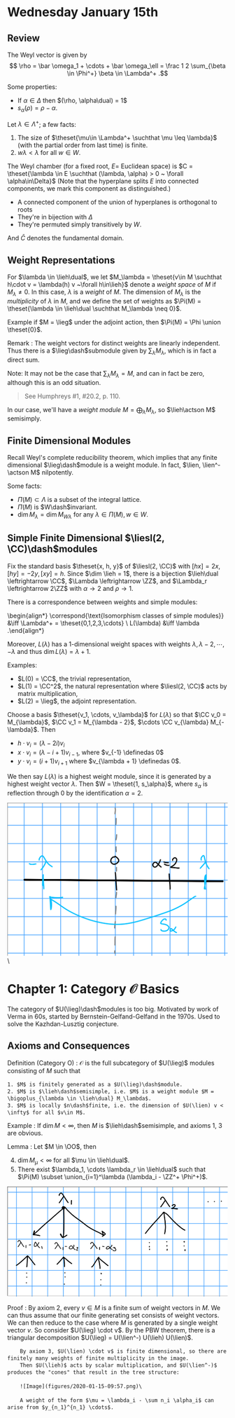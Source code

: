 # Wednesday January 15th

## Review

The Weyl vector is given by 
$$
\rho = \bar \omega_1 + \cdots + \bar \omega_\ell = \frac 1 2 \sum_{\beta \in \Phi^+} \beta \in \Lambda^+
.$$

Some properties:

- If $\alpha \in \Delta$ then $(\rho, \alpha\dual) = 1$
- $s_\alpha(\rho) = \rho - \alpha$.

Let $\lambda \in \Lambda^+$; a few facts:

1. The size of $\theset{\mu\in \Lambda^+ \suchthat \mu \leq \lambda}$ (with the partial order from last time) is finite.
2. $w\lambda < \lambda$ for all $w\in W$.

The Weyl chamber (for a fixed root, $E =$ Euclidean space) is $C = \theset{\lambda \in E \suchthat (\lambda, \alpha) > 0 ~ \forall \alpha\in\Delta}$
(Note that the hyperplane splits $E$ into connected components, we mark this component as distinguished.)

- A connected component of the union of hyperplanes is orthogonal to roots
- They're in bijection with $\Delta$
- They're permuted simply transitively by $W$.

And $\bar C$ denotes the fundamental domain.

## Weight Representations

For $\lambda \in \lieh\dual$, we let $M_\lambda = \theset{v\in M \suchthat h\cdot v = \lambda(h) v ~\forall h\in\lieh}$ denote a *weight space* of $M$ if $M_\lambda \neq 0$.
In this case, $\lambda$ is a *weight* of $M$.
The dimension of $M_\lambda$ is the *multiplicity* of $\lambda$ in $M$, and we define the set of weights as $\Pi(M) = \theset{\lambda \in \lieh\dual \suchthat M_\lambda \neq 0}$.

Example if $M = \lieg$ under the adjoint action, then $\Pi(M) = \Phi \union \theset{0}$.

Remark
: 	The weight vectors for distinct weights are linearly independent.
		Thus there is a $\lieg\dash$submodule given by $\sum_\lambda M_\lambda$, which is in fact a direct sum.

Note: It may not be the case that $\sum_\lambda M_\lambda = M$, and can in fact be zero, although this is an odd situation.

> See Humphreys \#1, \#20.2, p. 110.

In our case, we'll have a *weight module* $M = \bigoplus_\lambda M_\lambda$, so $\lieh\actson M$ semisimply.

## Finite Dimensional Modules

Recall Weyl's complete reducibility theorem, which implies that any finite dimensional $\lieg\dash$module is a weight module.
In fact, $\lien, \lien^- \actson M$ nilpotently.

Some facts:

- $\Pi(M) \subset \Lambda$ is a subset of the integral lattice.
- $\Pi(M)$ is $W\dash$invariant.
- $\dim M_\lambda = \dim M_{W\lambda}$ for any $\lambda \in \Pi(M), w\in W$.

## Simple Finite Dimensional $\liesl(2, \CC)\dash$modules

Fix the standard basis $\theset{x, h, y}$ of $\liesl(2, \CC)$ with $[h x] = 2x, [h y] = -2y, [x y] = h$.
Since $\dim \lieh = 1$, there is a bijection $\lieh\dual \leftrightarrow \CC$, $\Lambda \leftrightarrow \ZZ$, and $\Lambda_r \leftrightarrow 2\ZZ$ with $\alpha \to 2$ and $\rho \to 1$.

There is a correspondence between weights and simple modules:

\begin{align*}
\correspond{\text{Isomorphism classes of simple modules}} &\iff \Lambda^+ = \theset{0,1,2,3,\cdots} \\
L(\lambda) &\iff \lambda
.\end{align*}

Moreover, $L(\lambda)$ has a 1-dimensional weight spaces with weights $\lambda, \lambda - 2, \cdots, -\lambda$
and thus $\dim L(\lambda) = \lambda + 1$.

Examples:

- $L(0) = \CC$, the trivial representation,
- $L(1) = \CC^2$, the natural representation where $\liesl(2, \CC)$ acts by matrix multiplication,
- $L(2) = \lieg$, the adjoint representation.

Choose a basis $\theset{v_1, \cdots, v_\lambda}$ for $L(\lambda)$ so that $\CC v_0 = M_{\lambda}$, $\CC v_1 = M_{\lambda - 2}$, $\cdots \CC v_{\lambda} M_{-\lambda}$.
Then 

- $h\cdot v_i = (\lambda - 2i) v_i$
- $x \cdot v_i = (\lambda - i + 1) v_{i-1}$, where $v_{-1} \definedas 0$
- $y \cdot v_i = (i + 1)v_{i+1}$ where $v_{\lambda + 1} \definedas 0$.

We then say $L(\lambda)$ is a highest weight module, since it is generated by a highest weight vector $\lambda$.
Then $W = \theset{1, s_\alpha}$, where $s_\alpha$ is reflection through 0 by the identification $\alpha = 2$.

![Image](figures/2020-01-15-09:38.png)\


# Chapter 1: Category $\mathcal O$ Basics

The category of $U(\lieg)\dash$modules is too big.
Motivated by work of Verma in 60s, started by Bernstein-Gelfand-Gelfand in the 1970s.
Used to solve the Kazhdan-Lusztig conjecture.

## Axioms and Consequences

Definition (Category O)
: 	$\mathcal O$ is the full subcategory of $U(\lieg)$ modules consisting of $M$ such that 

    1. $M$ is finitely generated as a $U(\lieg)\dash$module.
    2. $M$ is $\lieh\dash$semisimple, i.e. $M$ is a weight module $M = \bigoplus_{\lambda \in \lieh\dual} M_\lambda$.
    3. $M$ is locally $n\dash$finite, i.e. the dimension of $U(\lien) v < \infty$ for all $v\in M$.

Example
: If $\dim M < \infty$, then $M$ is $\lieh\dash$semisimple, and axioms 1, 3 are obvious.

Lemma
: 	Let $M \in \OO$, then

  4. $\dim M_\mu < \infty$ for all $\mu \in \lieh\dual$.
  5. There exist $\lambda_1, \cdots \lambda_r \in \lieh\dual$ such that $\Pi(M) \subset \union_{i=1}^\lambda (\lambda_i - \ZZ^+ \Phi^+)$.

![Image](figures/2020-01-15-09:50.png)

Proof
: 	By axiom 2, every $v\in M$ is a finite sum of weight vectors in $M$.
		We can thus assume that our finite generating set consists of weight vectors.
		We can then reduce to the case where $M$ is generated by a single weight vector $v$. 
		So consider $U(\lieg) \cdot v$.
		By the PBW theorem, there is a triangular decomposition $U(\lieg) = U(\lien^-) U(\lieh) U(\lien)$.

		By axiom 3, $U(\lien) \cdot v$ is finite dimensional, so there are finitely many weights of finite multiplicity in the image.
		Then $U(\lieh)$ acts by scalar multiplication, and $U(\lien^-)$ produces the "cones" that result in the tree structure:

		![Image](figures/2020-01-15-09:57.png)\

		A weight of the form $\mu = \lambda_i - \sum n_i \alpha_i$ can arise from $y_{n_1}^{n_1} \cdots$.
